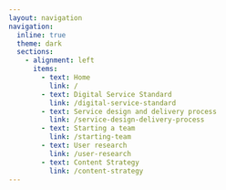 ```yaml
---
layout: navigation
navigation:
  inline: true
  theme: dark
  sections:
    - alignment: left
      items:
        - text: Home
          link: /
        - text: Digital Service Standard
          link: /digital-service-standard
        - text: Service design and delivery process
          link: /service-design-delivery-process
        - text: Starting a team
          link: /starting-team
        - text: User research
          link: /user-research
        - text: Content Strategy
          link: /content-strategy
---
```

